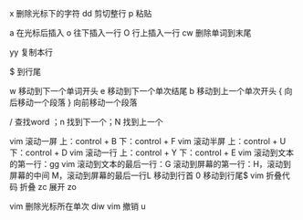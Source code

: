 x 删除光标下的字符
dd 剪切整行
p 粘贴

a 在光标后插入
o 往下插入一行
O 行上插入一行
cw 删除单词到末尾

yy 复制本行

$ 到行尾

w 移动到下一个单词开头
e 移动到下一个单次结尾
b 移动到上一个单次开头
{ 向后移动一个段落
} 向前移动一个段落

/ 查找word ；n 找到下一个；N 找到上一个


vim 滚动一屏  上：control + B 下：control + F
vim 滚动半屏  上：control + U 下：control + D 
vim 滚动一行 上：control + Y 下：control + E 
vim 滚动到文本的第一行：gg
vim 滚动到文本的最后一行：G
滚动到屏幕的第一行：H，滚动到屏幕的中间 M，滚动到屏幕的最后一行L
移动到行首 0 移动到行尾$
vim 折叠代码 折叠 zc 展开 zo

vim 删除光标所在单次 diw
vim 撤销 u